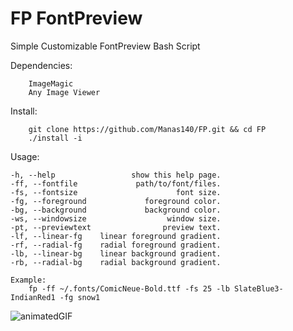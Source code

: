 # FP FontPreview

Simple Customizable FontPreview Bash Script

Dependencies:
```
    ImageMagic
    Any Image Viewer
```

Install:
```
    git clone https://github.com/Manas140/FP.git && cd FP
    ./install -i
```

Usage:
```
-h, --help                 show this help page.
-ff, --fontfile             path/to/font/files.
-fs, --fontsize                      font size.
-fg, --foreground             foreground color.
-bg, --background             background color.
-ws, --windowsize                  window size.
-pt, --previewtext                preview text.
-lf, --linear-fg    linear foreground gradient.
-rf, --radial-fg    radial foreground gradient.
-lb, --linear-bg    linear background gradient.
-rb, --radial-bg    radial background gradient.

Example:
    fp -ff ~/.fonts/ComicNeue-Bold.ttf -fs 25 -lb SlateBlue3-IndianRed1 -fg snow1
```

![animatedGIF](https://user-images.githubusercontent.com/64472354/124351195-74003b80-dbe8-11eb-8d37-b758eb74e2f8.gif)

